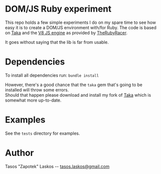 # DOM/JS Ruby experiment

This repo holds a few simple experiments I do on my spare time to see how easy it is to create a DOM/JS environment with/for Ruby.
The code is based on [Taka](https://github.com/tenderlove/taka) and the [V8 JS engine](http://code.google.com/p/v8/) as provided by [TheRubyRacer](https://github.com/cowboyd/therubyracer).

It goes without saying that the lib is far from usable.

# Dependencies

To install all dependencies run: ```bundle install```

However, there's a good chance that the ```taka``` gem that's going to be installed will throw some errors. <br/>
Should that happen please download and install my fork of [Taka](https://github.com/Zapotek/taka) which is somewhat more up-to-date.


# Examples

See the ```tests``` directory for examples.

# Author
Tasos "Zapotek" Laskos -- tasos.laskos@gmail.com
